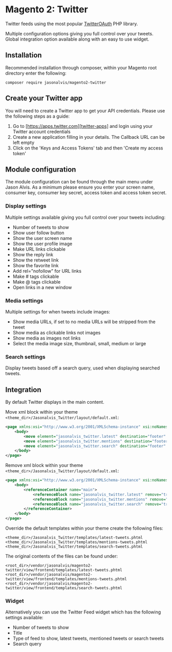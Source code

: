# Magento 2: Twitter
Twitter feeds using the most popular [TwitterOAuth][twitter-oauth] PHP library.

Multiple configuration options giving you full control over your tweets. Global integration option available along with an easy to use widget.

## Installation
Recommended installation through composer, within your Magento root directory enter the following:

    composer require jasonalvis/magento2-twitter

## Create your Twitter app
You will need to create a Twitter app to get your API credentials. Please use the following steps as a guide:

  1. Go to [https://apps.twitter.com][twitter-apps] and login using your Twitter account credentials
  2. Create a new application filling in your details. The Callback URL can be left empty
  3. Click on the 'Keys and Access Tokens' tab and then 'Create my access token'

## Module configuration
The module configuration can be found through the main menu under Jason Alvis. As a minimum please ensure you enter your screen name, consumer key, consumer key secret, access token and access token secret.

### Display settings
Multiple settings available giving you full control over your tweets including:

  * Number of tweets to show
  * Show user follow button
  * Show the user screen name
  * Show the user profile image
  * Make URL links clickable
  * Show the reply link
  * Show the retweet link
  * Show the favorite link
  * Add rel="nofollow" for URL links
  * Make # tags clickable
  * Make @ tags clickable
  * Open links in a new window

### Media settings
Multiple settings for when tweets include images:

  * Show media URLs, if set to no media URLs will be stripped from the tweet
  * Show media as clickable links not images
  * Show media as images not links
  * Select the media image size, thumbnail, small, medium or large

### Search settings
Display tweets based off a search query, used when displaying searched tweets.

## Integration
By default Twitter displays in the main content.

Move xml block within your theme `<theme_dir>/Jasonalvis_Twitter/layout/default.xml`:

```xml
<page xmlns:xsi="http://www.w3.org/2001/XMLSchema-instance" xsi:noNamespaceSchemaLocation="urn:magento:framework:View/Layout/etc/page_configuration.xsd">
    <body>
        <move element="jasonalvis_twitter.latest" destination="footer" after="-" />
        <move element="jasonalvis_twitter.mentions" destination="footer" after="-" />
        <move element="jasonalvis_twitter.search" destination="footer" after="-" />
    </body>
</page>
```

Remove xml block within your theme `<theme_dir>/Jasonalvis_Twitter/layout/default.xml`:

```xml
<page xmlns:xsi="http://www.w3.org/2001/XMLSchema-instance" xsi:noNamespaceSchemaLocation="urn:magento:framework:View/Layout/etc/page_configuration.xsd">
    <body>
        <referenceContainer name="main">
            <referenceBlock name="jasonalvis_twitter.latest" remove="true" />
            <referenceBlock name="jasonalvis_twitter.mentions" remove="true" />
            <referenceBlock name="jasonalvis_twitter.search" remove="true" />
        </referenceContainer>
    </body>
</page>
```

Override the default templates within your theme create the following files:

    <theme_dir>/Jasonalvis_Twitter/templates/latest-tweets.phtml
    <theme_dir>/Jasonalvis_Twitter/templates/mentions-tweets.phtml
    <theme_dir>/Jasonalvis_Twitter/templates/search-tweets.phtml

The original contents of the files can be found under:

    <root_dir>/vendor/jasonalvis/magento2-twitter/view/frontend/templates/latest-tweets.phtml
    <root_dir>/vendor/jasonalvis/magento2-twitter/view/frontend/templates/mentions-tweets.phtml
    <root_dir>/vendor/jasonalvis/magento2-twitter/view/frontend/templates/search-tweets.phtml

### Widget
Alternatively you can use the Twitter Feed widget which has the following settings available:

  * Number of tweets to show
  * Title
  * Type of feed to show, latest tweets, mentioned tweets or search tweets
  * Search query

[twitter-api]: https://dev.twitter.com/oauth/overview/introduction
[twitter-oauth]: https://github.com/abraham/twitteroauth
[twitter-apps]: https://apps.twitter.com